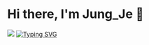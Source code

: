 # Hi there, I'm Jung_Je 👋


<img src="https://img.shields.io/badge/Python-3DDC84?style=flat-square&logo=Python&logoColor=blue&fontColor=yellow"/>
<a href="https://git.io/typing-svg"><img src="https://readme-typing-svg.demolab.com?font=Fira+Code&pause=1000&color=D260F7&width=435&lines=Python+Backend+Developer" alt="Typing SVG" /></a>
